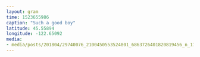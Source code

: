 ```yaml
---
layout: gram
time: 1523655986
caption: "Such a good boy"
latitude: 45.55894
longitude: -122.65092
media:
- media/posts/201804/29740076_2100450553524801_6863726401820819456_n_17865358765237831.jpg
---
```

